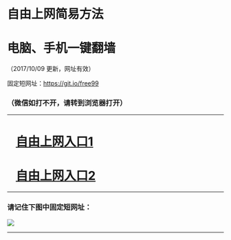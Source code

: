 ﻿# 自由上网简易方法

# 电脑、手机一键翻墙

（2017/10/09 更新，网址有效）

固定短网址：https://git.io/free99

### （微信如打不开，请转到浏览器打开）


***





# &nbsp;&nbsp; <a href="http://ft723213659.fwq-tz-1001.info/fwqtz01.html?t=10090013815 " target="_blank">自由上网入口1</a>
# &nbsp;&nbsp; <a href="http://ft413428119.fwq-tz-1002.info/fwqtz02.html?t=100900111128 " target="_blank">自由上网入口2</a>
***

### 请记住下图中固定短网址：

<img src="https://s3-us-west-2.amazonaws.com/fwq-1001/yjfq-20170905okok.png" /> 


***

